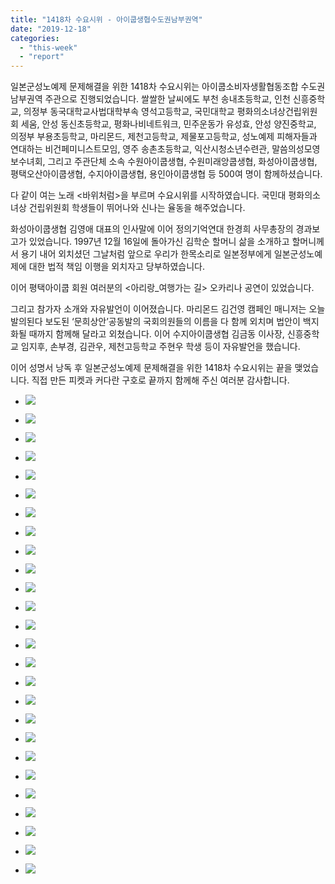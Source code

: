 ```yaml
---
title: "1418차 수요시위 - 아이쿱생협수도권남부권역"
date: "2019-12-18"
categories: 
  - "this-week"
  - "report"
---
```


일본군성노예제 문제해결을 위한 1418차 수요시위는 아이쿱소비자생활협동조합 수도권남부권역 주관으로 진행되었습니다. 쌀쌀한 날씨에도 부천 송내초등학교, 인천 신흥중학교, 의정부 동국대학교사법대학부속 영석고등학교, 국민대학교 평화의소녀상건립위원회 세움, 안성 동신초등학교, 평화나비네트워크, 민주운동가 유성효, 안성 양진중학교, 의정부 부용초등학교, 마리몬드, 제천고등학교, 제물포고등학교, 성노예제 피해자들과 연대하는 비건페미니스트모임, 영주 송촌초등학교, 익산시청소년수련관, 말씀의성모영보수녀회, 그리고 주관단체 소속 수원아이쿱생협, 수원미래앙쿱생협, 화성아이쿱생협, 평택오산아이쿱생협, 수지아이쿱생협, 용인아이쿱생협 등 500여 명이 함께하셨습니다.

다 같이 여는 노래 <바위처럼>을 부르며 수요시위를 시작하였습니다. 국민대 평화의소녀상 건립위원회 학생들이 뛰어나와 신나는 율동을 해주었습니다.

화성아이쿱생협 김영애 대표의 인사말에 이어 정의기억연대 한경희 사무총장의 경과보고가 있었습니다. 1997년 12월 16일에 돌아가신 김학순 할머니 삶을 소개하고 할머니께서 용기 내어 외치셨던 그날처럼 앞으로 우리가 한목소리로 일본정부에게 일본군성노예제에 대한 법적 책임 이행을 외치자고 당부하였습니다.

이어 평택아이쿱 회원 여러분의 <아리랑\_여행가는 길> 오카리나 공연이 있었습니다.

그리고 참가자 소개와 자유발언이 이어졌습니다. 마리몬드 김건영 캠페인 매니저는 오늘 발의된다 보도된 ‘문희상안’공동발의 국회의원들의 이름을 다 함께 외치며 법안이 백지화될 때까지 함께해 달라고 외쳤습니다. 이어 수지아이쿱생협 김금동 이사장, 신흥중학교 임지후, 손부경, 김관우, 제천고등학교 주현우 학생 등이 자유발언을 했습니다.

이어 성명서 낭독 후 일본군성노예제 문제해결을 위한 1418차 수요시위는 끝을 맺었습니다. 직접 만든 피켓과 커다란 구호로 끝까지 함께해 주신 여러분 감사합니다.

- ![](https://womenandwar.net/kr/wp-content/uploads/2019/12/크기변환IMGP3845.jpg)
    
- ![](https://womenandwar.net/kr/wp-content/uploads/2019/12/크기변환IMGP3859.jpg)
    
- ![](https://womenandwar.net/kr/wp-content/uploads/2019/12/크기변환IMGP3861.jpg)
    
- ![](https://womenandwar.net/kr/wp-content/uploads/2019/12/크기변환IMGP3862.jpg)
    
- ![](https://womenandwar.net/kr/wp-content/uploads/2019/12/크기변환IMGP3864.jpg)
    
- ![](https://womenandwar.net/kr/wp-content/uploads/2019/12/크기변환IMGP3869.jpg)
    
- ![](https://womenandwar.net/kr/wp-content/uploads/2019/12/크기변환IMGP3881.jpg)
    
- ![](https://womenandwar.net/kr/wp-content/uploads/2019/12/크기변환IMGP3884.jpg)
    
- ![](https://womenandwar.net/kr/wp-content/uploads/2019/12/크기변환IMGP3886.jpg)
    
- ![](https://womenandwar.net/kr/wp-content/uploads/2019/12/크기변환IMGP3892.jpg)
    
- ![](https://womenandwar.net/kr/wp-content/uploads/2019/12/크기변환IMGP3898.jpg)
    
- ![](https://womenandwar.net/kr/wp-content/uploads/2019/12/크기변환IMGP3900.jpg)
    
- ![](https://womenandwar.net/kr/wp-content/uploads/2019/12/크기변환IMGP3907.jpg)
    
- ![](https://womenandwar.net/kr/wp-content/uploads/2019/12/크기변환IMGP3909.jpg)
    
- ![](https://womenandwar.net/kr/wp-content/uploads/2019/12/크기변환IMGP3912.jpg)
    
- ![](https://womenandwar.net/kr/wp-content/uploads/2019/12/크기변환IMGP3913.jpg)
    
- ![](https://womenandwar.net/kr/wp-content/uploads/2019/12/크기변환IMGP3917.jpg)
    
- ![](https://womenandwar.net/kr/wp-content/uploads/2019/12/크기변환IMGP3918.jpg)
    
- ![](https://womenandwar.net/kr/wp-content/uploads/2019/12/크기변환IMGP3919.jpg)
    
- ![](https://womenandwar.net/kr/wp-content/uploads/2019/12/크기변환IMGP3920.jpg)
    
- ![](https://womenandwar.net/kr/wp-content/uploads/2019/12/크기변환IMGP3927.jpg)
    
- ![](https://womenandwar.net/kr/wp-content/uploads/2019/12/크기변환IMGP3931.jpg)
    
- ![](https://womenandwar.net/kr/wp-content/uploads/2019/12/크기변환할머니-삶_김학순-01-724x1024.jpg)
    
- ![](https://womenandwar.net/kr/wp-content/uploads/2019/12/크기변환할머니-삶_김학순-02-724x1024.jpg)
    
- ![](https://womenandwar.net/kr/wp-content/uploads/2019/12/크기변환할머니-삶_김학순-03-724x1024.jpg)
    
- ![](https://womenandwar.net/kr/wp-content/uploads/2019/12/크기변환할머니-삶_김학순-04-724x1024.jpg)
